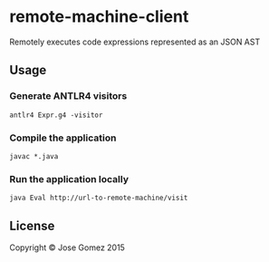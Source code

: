 # remote-machine-client

Remotely executes code expressions represented as an JSON AST

## Usage

### Generate ANTLR4 visitors

`antlr4 Expr.g4 -visitor`

### Compile the application

`javac *.java`

### Run the application locally

`java Eval http://url-to-remote-machine/visit`

## License

Copyright ©  Jose Gomez 2015
